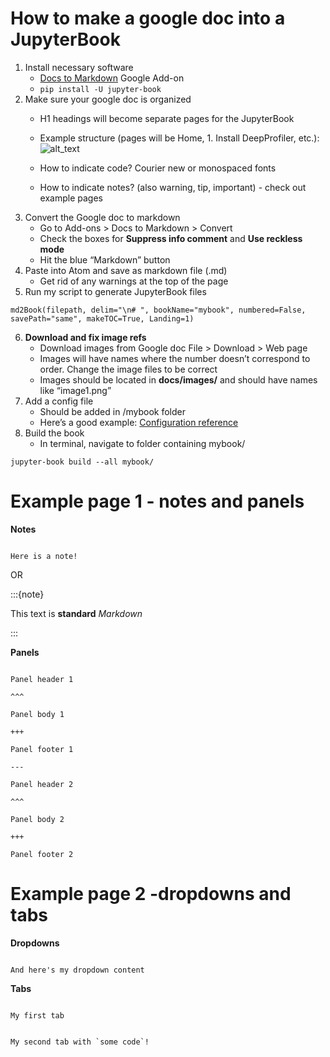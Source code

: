 

# How to make a google doc into a JupyterBook



1. Install necessary software
    * <span style="text-decoration:underline;">Docs to Markdown</span> Google Add-on
    * `pip install -U jupyter-book`
2. Make sure your google doc is organized
    * H1 headings will become separate pages for the JupyterBook
    * Example structure (pages will be Home, 1. Install DeepProfiler, etc.):
![alt_text](images/image1.png "image_tooltip")

    * How to indicate code? Courier new or monospaced fonts
    * How to indicate notes? (also warning, tip, important) - check out example pages
3. Convert the Google doc to markdown
    * Go to Add-ons > Docs to Markdown > Convert
    * Check the boxes for **Suppress info comment** and **Use reckless mode**
    * Hit the blue “Markdown” button
4. Paste into Atom and save as markdown file (.md)
    * Get rid of any warnings at the top of the page
5. Run my script to generate JupyterBook files


```
md2Book(filepath, delim="\n# ", bookName="mybook", numbered=False, savePath="same", makeTOC=True, Landing=1)

```



6. **Download and fix image refs**
    * Download images from Google doc File > Download > Web page
    * Images will have names where the number doesn’t correspond to order. Change the image files to be correct
    * Images should be located in **docs/images/** and should have names like “image1.png”
7. Add a config file
    * Should be added in /mybook folder
    * Here’s a good example: [Configuration reference](https://jupyterbook.org/customize/config.html)
8. Build the book
    * In terminal, navigate to folder containing mybook/


```
jupyter-book build --all mybook/
```



# Example page 1 - notes and panels

**Notes**

```{note}

Here is a note!

```

OR

:::{note}

This text is **standard** _Markdown_

:::

**Panels**

````{panels}

Panel header 1

^^^

Panel body 1

+++

Panel footer 1

---

Panel header 2

^^^

Panel body 2

+++

Panel footer 2

````


# Example page 2 -dropdowns and tabs

**Dropdowns**

```{dropdown} Here's my dropdown

And here's my dropdown content

```

**Tabs**

```{tabbed} Tab 1 title

My first tab

```

```{tabbed} Tab 2 title

My second tab with `some code`!

```
